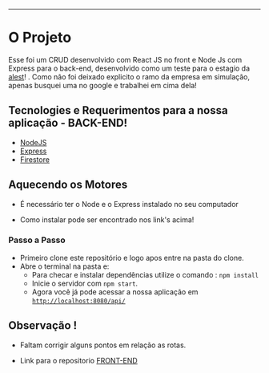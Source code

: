 
---

# O Projeto
Esse foi um CRUD desenvolvido com React JS no front e Node Js com Express para o back-end, desenvolvido como um teste para o estagio da [alest](https://alest.com.br/)! . Como não foi deixado explicito o ramo da empresa em simulação, apenas busquei uma no google e trabalhei em cima dela!

## Tecnologies e Requerimentos para a nossa aplicação - BACK-END!

- [NodeJS](https://nodejs.org/en/)
- [Express](https://expressjs.com/)
- [Firestore](https://firebase.google.com/?hl=pt-br)

## Aquecendo os Motores

- É necessário ter o Node e o Express instalado no seu computador

- Como instalar pode ser encontrado nos link's acima!

### Passo a Passo
- Primeiro clone este repositório e logo apos entre na pasta do clone. 
- Abre o terminal na pasta e:
  - Para checar e instalar dependências utilize o comando : `npm install` 
  - Inicie o servidor com `npm start`.
  - Agora você já pode acessar a nossa aplicação em [`http://localhost:8080/api/`](http://localhost:8080/api/)

## Observação !
- Faltam corrigir alguns pontos em relação as rotas.

- Link para o repositorio [FRONT-END](https://github.com/arthurvenicio/crud-react-node)

